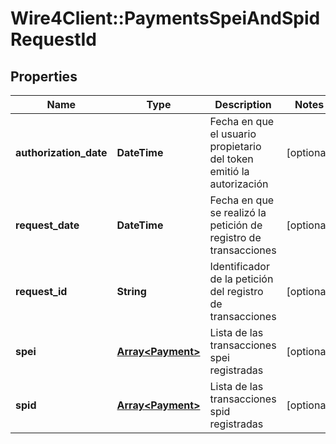 # Wire4Client::PaymentsSpeiAndSpidRequestId

## Properties
Name | Type | Description | Notes
------------ | ------------- | ------------- | -------------
**authorization_date** | **DateTime** | Fecha en que el usuario propietario del token emitió la autorización | [optional] 
**request_date** | **DateTime** | Fecha en que se realizó la petición de registro de transacciones | [optional] 
**request_id** | **String** | Identificador de la petición del registro de transacciones | [optional] 
**spei** | [**Array&lt;Payment&gt;**](Payment.md) | Lista de las transacciones spei registradas | [optional] 
**spid** | [**Array&lt;Payment&gt;**](Payment.md) | Lista de las transacciones spid registradas | [optional] 


